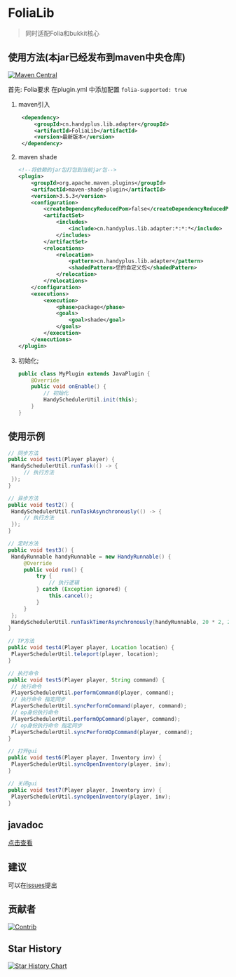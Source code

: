 # FoliaLib

> 同时适配Folia和bukkit核心

## 使用方法(本jar已经发布到maven中央仓库)

[![Maven Central](https://img.shields.io/maven-central/v/cn.handyplus.lib.adapter/FoliaLib.svg?label=Maven%20Central)](https://search.maven.org/search?q=g:%22cn.handyplus.lib.adapter%22%20AND%20a:%22FoliaLib%22)

首先: Folia要求 在plugin.yml 中添加配置 `folia-supported: true`

1. maven引入
   ```xml
    <dependency>
        <groupId>cn.handyplus.lib.adapter</groupId>
        <artifactId>FoliaLib</artifactId>
        <version>最新版本</version>
    </dependency>
   ```

2. maven shade

   ```xml
   <!--将依赖的jar包打包到当前jar包-->
   <plugin>
       <groupId>org.apache.maven.plugins</groupId>
       <artifactId>maven-shade-plugin</artifactId>
       <version>3.5.3</version>
       <configuration>
           <createDependencyReducedPom>false</createDependencyReducedPom>
           <artifactSet>
               <includes>
                   <include>cn.handyplus.lib.adapter:*:*:*</include>
               </includes>
           </artifactSet>
           <relocations>
               <relocation>
                   <pattern>cn.handyplus.lib.adapter</pattern>
                   <shadedPattern>您的自定义包</shadedPattern>
               </relocation>
           </relocations>
       </configuration>
       <executions>
           <execution>
               <phase>package</phase>
               <goals>
                   <goal>shade</goal>
               </goals>
           </execution>
       </executions>
   </plugin>
   ```

3. 初始化;
   ```java
   public class MyPlugin extends JavaPlugin {
       @Override
       public void onEnable() {
           // 初始化
           HandySchedulerUtil.init(this);
       }
   }
   ```

## 使用示例

   ```java
// 同步方法
public void test1(Player player) {
    HandySchedulerUtil.runTask(() -> {
        // 执行方法
    });
}

// 异步方法
public void test2() {
    HandySchedulerUtil.runTaskAsynchronously(() -> {
        // 执行方法
    });
}

// 定时方法
public void test3() {
    HandyRunnable handyRunnable = new HandyRunnable() {
        @Override
        public void run() {
            try {
                // 执行逻辑
            } catch (Exception ignored) {
                this.cancel();
            }
        }
    };
    HandySchedulerUtil.runTaskTimerAsynchronously(handyRunnable, 20 * 2, 20 * 60);
}

// TP方法
public void test4(Player player, Location location) {
    PlayerSchedulerUtil.teleport(player, location);
}

// 执行命令
public void test5(Player player, String command) {
    // 执行命令
    PlayerSchedulerUtil.performCommand(player, command);
    // 执行命令 指定同步
    PlayerSchedulerUtil.syncPerformCommand(player, command);
    // op身份执行命令
    PlayerSchedulerUtil.performOpCommand(player, command);
    // op身份执行命令 指定同步
    PlayerSchedulerUtil.syncPerformOpCommand(player, command);
}

// 打开gui
public void test6(Player player, Inventory inv) {
    PlayerSchedulerUtil.syncOpenInventory(player, inv);
}

// 关闭gui
public void test7(Player player, Inventory inv) {
    PlayerSchedulerUtil.syncOpenInventory(player, inv);
}
   ```

## javadoc

[点击查看](https://handyplus.github.io/FoliaLib/)

## 建议

可以在[issues](https://github.com/handyplus/FoliaLib/issues)提出

## 贡献者

[![Contrib](https://contrib.rocks/image?repo=handyplus/FoliaLib)](https://github.com/handyplus/FoliaLib/graphs/contributors)

## Star History

[![Star History Chart](https://api.star-history.com/svg?repos=handyplus/FoliaLib&type=Date)](https://star-history.com/#handyplus/FoliaLib&Date)
